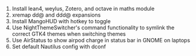 1. Install lean4, weylus, Zotero, and octave in maths module
2. xremap dd@ and ddd@ expansions
3. Install MangoHUD with hotkey to toggle
4. Use NightThemeSwitcher's command functionality to symlink the correct GTK4 themes when switching themes
5. Use AirStatus to show airpod charge in status bar in GNOME on laptops
6. Set default Nautilus config with dconf
